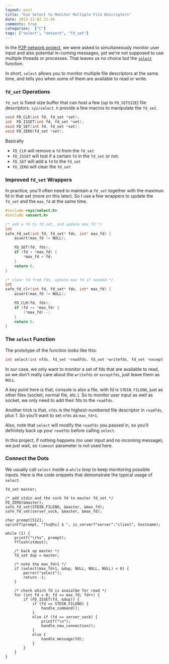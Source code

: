 ```yaml
---
layout: post
title: "Use Select to Monitor Multiple File Descriptors"
date: 2013-11-02 21:44
comments: true
categories:  ["C"]
tags: ["select", "network", "fd_set"]
---
```


In the [P2P network project][project], we were asked to simultaneously monitor user input
and also potential in-coming messages, yet we're not supposed to use multiple
threads or processes. That leaves us no choice but the [`select`][select] function.

<!-- more -->

In short, `select` allows you to monitor multiple file descriptors at the same
time, and tells you when some of them are available to read or write. 

### `fd_set` Operations

`fd_set` is fixed-size buffer that can host a few (up to `FD_SETSIZE`) file
descriptors. `sys/select.h` provide a few macros to manipulate the `fd_set`.

```c
void FD_CLR(int fd, fd_set *set);
int  FD_ISSET(int fd, fd_set *set);
void FD_SET(int fd, fd_set *set);
void FD_ZERO(fd_set *set);
```
Basically 

 - `FD_CLR` will remove a `fd` from the `fd_set`
 - `FD_ISSET` will test if a certain `fd` in the `fd_set` or not. 
 - `FD_SET` will add a `fd` to the `fd_set`
 - `FD_ZERO` will clear the `fd_set`

### Improved `fd_set` Wrappers

In practice, you'll often need to maintain a `fd_set` together with the maximun
fd in that set (more on this later). So I use a few wrappers to update the
`fd_set` and the `max_fd` at the same time.

```c
#include <sys/select.h>
#include <assert.h>

/* add a fd to fd_set, and update max_fd */
int
safe_fd_set(int fd, fd_set* fds, int* max_fd) {
    assert(max_fd != NULL);

    FD_SET(fd, fds);
    if (fd > *max_fd) {
        *max_fd = fd;
    }
    return 0;
}

/* clear fd from fds, update max fd if needed */
int
safe_fd_clr(int fd, fd_set* fds, int* max_fd) {
    assert(max_fd != NULL);

    FD_CLR(fd, fds);
    if (fd == *max_fd) {
        (*max_fd)--;
    }
    return 0;
}
```


### The `select` Function

The prototype of the function looks like this:

```c
int select(int nfds, fd_set *readfds, fd_set *writefds, fd_set *exceptfds, struct timeval *timeout);
```

In our case, we only want to monitor a set of fds that are available to read, so
we don't really care about the `writefds` or `exceptfds`, just leave them as
`NULL`.

A key point here is that, console is also a file, with fd is `STDIN_FILENO`,
just as other files (socket, normal file, etc.). So to monitor user input as
well as socket, we only need to add their fds to the `readfds`.

Another trick is that, `nfds` is the highest-numbered file descriptor in
`readfds`, *plus 1*. So you'll want to set `nfds` as `max_fd+1`.

Also, note that `select` will modify the `readfds` you passed in, so you'll
definitely back up your `readfds` before calling `select`.

In this project, if nothing happens (no user input and no incoming message), we
just wait, so `timeout` parameter is not used here.


### Connect the Dots

We usually call `select` inside a `while` loop to keep monitoring possible
inputs. Here is the code snippets that demonstrate the typical usage of
`select`.

```
fd_set master;

/* add stdin and the sock fd to master fd_set */
FD_ZERO(&master);
safe_fd_set(STDIN_FILENO, &master, &max_fd);
safe_fd_set(server_sock, &master, &max_fd);

char prompt[512];
sprintf(prompt, "[%s@%s] $ ", is_server?"server":"client", hostname);

while (1) {
    printf("\r%s", prompt);
    fflush(stdout);

    /* back up master */
    fd_set dup = master;

    /* note the max_fd+1 */
    if (select(max_fd+1, &dup, NULL, NULL, NULL) < 0) {
        perror("select");
        return -1;
    }

    /* check which fd is avaialbe for read */
    for (int fd = 0; fd <= max_fd; fd++) {
        if (FD_ISSET(fd, &dup)) {
            if (fd == STDIN_FILENO) {
                handle_command();
            }
            else if (fd == server_sock) {
                printf("\n");
                handle_new_connection();
            }
            else {
                handle_message(fd);
            }
        }
    }
}
```

[project]: https://github.com/jhshi/course.network.p2p
[select]: http://man7.org/linux/man-pages/man2/pselect.2.html
